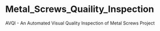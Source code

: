 # Metal_Screws_Quaility_Inspection
AVQI - An Automated Visual Quality Inspection of Metal Screws Project 
